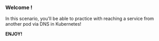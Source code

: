 
<br>

### Welcome !

In this scenario, you'll be able to practice with reaching a service from another pod via DNS in Kubernetes! 

**ENJOY!**

